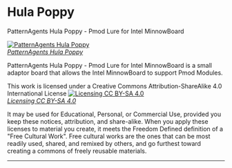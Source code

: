 Hula Poppy
=============

PatternAgents Hula Poppy - Pmod Lure for Intel MinnowBoard

[![PatternAgents Hula Poppy](http://www.patternagents.com/img/projects/Hula_Poppy/Hula_Poppy_model.png)  
*PatternAgents Hula Poppy*](http://www.patternagents.com/projects/Hula_Poppy.html)

PatternAgents Hula Poppy - Pmod Lure for Intel MinnowBoard is a small adaptor board that allows
the Intel MinnowBoard to support Pmod Modules.


This work is licensed under a Creative Commons Attribution-ShareAlike 4.0 International License
[![Licensing CC BY-SA 4.0](http://i.creativecommons.org/l/by-sa/4.0/88x31.png)  
*Licensing CC BY-SA 4.0*](http://creativecommons.org/licenses/by-sa/4.0/)

It may be used for Educational, Personal, or Commercial Use, provided you keep these notices,
attribution, and share-alike. When you apply these licenses to material you create, 
it meets the Freedom Defined definition of a "Free Cultural Work". 
Free cultural works are the ones that can be most readily used, shared, 
and remixed by others, and go furthest toward creating a commons of freely reusable materials.

-------------------------------------------------------------------------------------------